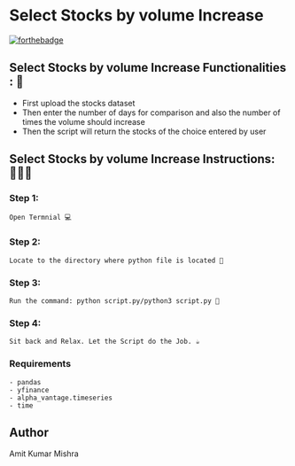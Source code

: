 # <b>Select Stocks by volume Increase</b>

[![forthebadge](https://forthebadge.com/images/badges/made-with-python.svg)](https://forthebadge.com)

## Select Stocks by volume Increase Functionalities : 🚀

- First upload the stocks dataset
- Then enter the number of days for comparison and also the number of times the volume
   should increase
- Then the script will return the stocks of the choice entered by user

## Select Stocks by volume Increase Instructions: 👨🏻‍💻

### Step 1:

    Open Termnial 💻

### Step 2:

    Locate to the directory where python file is located 📂

### Step 3:

    Run the command: python script.py/python3 script.py 🧐

### Step 4:

    Sit back and Relax. Let the Script do the Job. ☕

### Requirements

    - pandas
    - yfinance
    - alpha_vantage.timeseries
    - time
    
## Author
   
   Amit Kumar Mishra


